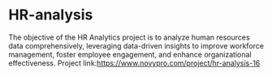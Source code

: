 # HR-analysis
The objective of the HR Analytics project is to analyze human resources data comprehensively, leveraging data-driven insights to improve workforce management, foster employee engagement, and enhance organizational effectiveness.
Project link:https://www.novypro.com/project/hr-analysis-16
